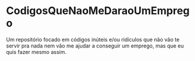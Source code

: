 # CodigosQueNaoMeDaraoUmEmprego
Um repositório focado em códigos inúteis e/ou ridículos que não vão te servir pra nada nem vão me ajudar a conseguir um emprego, mas que eu quis fazer mesmo assim.

